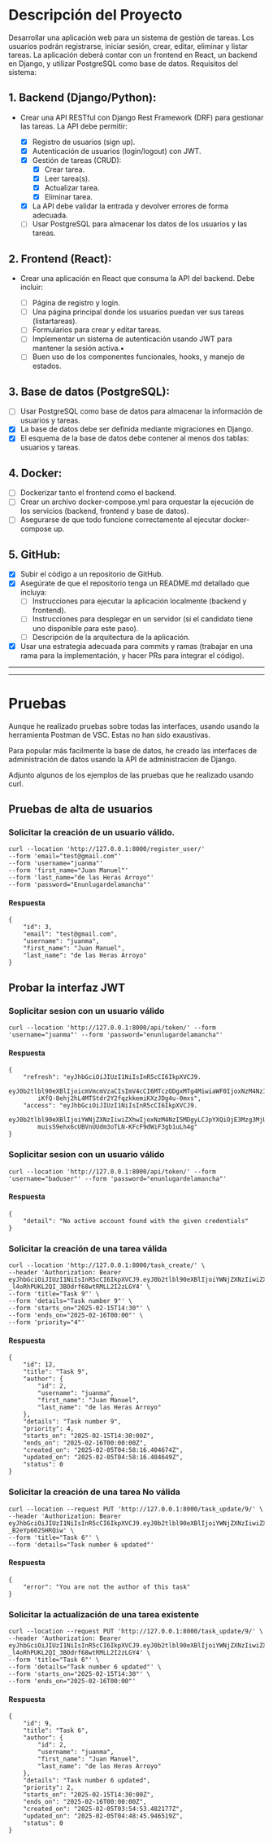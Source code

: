 # **Descripción del Proyecto**
Desarrollar una aplicación web para un sistema de gestión de tareas. Los usuarios podrán
registrarse, iniciar sesión, crear, editar, eliminar y listar tareas. La aplicación deberá contar con
un frontend en React, un backend en Django, y utilizar PostgreSQL como base de datos.
Requisitos del sistema:

## 1. Backend (Django/Python):

- Crear una API RESTful con Django Rest Framework (DRF) para gestionar las tareas. 
    La API debe permitir:

    - [x] Registro de usuarios (sign up).
    - [x] Autenticación de usuarios (login/logout) con JWT.
    - [x] Gestión de tareas (CRUD):
        - [x] Crear tarea.
        - [x] Leer tarea(s).
        - [x] Actualizar tarea.
        - [x] Eliminar tarea.
    - [x] La API debe validar la entrada y devolver errores de forma adecuada.
    - [ ] Usar PostgreSQL para almacenar los datos de los usuarios y las tareas.

## 2. Frontend (React):

- Crear una aplicación en React que consuma la API del backend. 
    Debe incluir:

    - [ ] Página de registro y login.
    - [ ] Una página principal donde los usuarios puedan ver sus tareas (listartareas).
    - [ ] Formularios para crear y editar tareas.
    - [ ] Implementar un sistema de autenticación usando JWT para mantener la sesión activa.▪
    - [ ] Buen uso de los componentes funcionales, hooks, y manejo de estados.

## 3. Base de datos (PostgreSQL):

- [ ] Usar PostgreSQL como base de datos para almacenar la información de usuarios y tareas. 
- [x] La base de datos debe ser definida mediante migraciones en Django.
- [x] El esquema de la base de datos debe contener al menos dos tablas: usuarios y tareas.

## 4. Docker:

- [ ] Dockerizar tanto el frontend como el backend.
- [ ] Crear un archivo docker-compose.yml para orquestar la ejecución de los servicios (backend, frontend y base de datos).
- [ ] Asegurarse de que todo funcione correctamente al ejecutar docker-compose up.

## 5. GitHub:
- [x] Subir el código a un repositorio de GitHub.
- [x] Asegúrate de que el repositorio tenga un README.md detallado que incluya:
    - [ ] Instrucciones para ejecutar la aplicación localmente (backend y frontend).
    - [ ] Instrucciones para desplegar en un servidor (si el candidato tiene uno disponible para este paso).
    - [ ] Descripción de la arquitectura de la aplicación.
- [x] Usar una estrategia adecuada para commits y ramas (trabajar en una rama para la implementación, y hacer PRs para integrar el código).

---
---
# **Pruebas**
Aunque he realizado pruebas sobre todas las interfaces, usando usando la herramienta Postman de VSC. Estas no han sido exaustivas.

Para popular más facilmente la base de datos, he creado las interfaces de administración de datos usando la API de administracion de Django. 

Adjunto algunos de los ejemplos de las pruebas que he realizado usando curl.

## Pruebas de alta de usuarios
### Solicitar la creación de un usuario válido.
```
curl --location 'http://127.0.0.1:8000/register_user/'
--form 'email="test@gmail.com"'
--form 'username="juanma"'
--form 'first_name="Juan Manuel"'
--form 'last_name="de las Heras Arroyo"'
--form 'password="Enunlugardelamancha"'
```
#### Respuesta
```
{
    "id": 3,
    "email": "test@gmail.com",
    "username": "juanma",
    "first_name": "Juan Manuel",
    "last_name": "de las Heras Arroyo"
}
```

## Probar la interfaz JWT 

### Soplicitar sesion con un usuario válido

```
curl --location 'http://127.0.0.1:8000/api/token/' --form 'username="juanma"' --form 'password="enunlugardelamancha"'
```
#### Respuesta
```
{
    "refresh": "eyJhbGciOiJIUzI1NiIsInR5cCI6IkpXVCJ9.
        eyJ0b2tlbl90eXBlIjoicmVmcmVzaCIsImV4cCI6MTczODgxMTg4MiwiaWF0IjoxNzM4NzI1NDgyLCJqdGkiOiJmMmQzYzY3YTU5MTI0ZDFhOTk2YTBlNGQ4ZjE1OTE1NyIsInVzZXJfaWQiOjJ9.
        iKfQ-8ehj2hL4MTStdr2Y2fqzkkemiKXzJDg4u-0mxs",
    "access": "eyJhbGciOiJIUzI1NiIsInR5cCI6IkpXVCJ9.
        eyJ0b2tlbl90eXBlIjoiYWNjZXNzIiwiZXhwIjoxNzM4NzI5MDgyLCJpYXQiOjE3Mzg3MjU0ODIsImp0aSI6IjE3ZGViOTYxNDkwYTQxMzY5NmVkNzJlY2JlYjhlMjYwIiwidXNlcl9pZCI6Mn0.
        muisS9ehx6cUBVnUUdm3oTLN-KFcF9dWiF3gb1uLh4g"
}
```

### Soplicitar sesion con un usuario válido

```
curl --location 'http://127.0.0.1:8000/api/token/' --form 'username="baduser"' --form 'password="enunlugardelamancha"'
```
#### Respuesta
```
{
    "detail": "No active account found with the given credentials"
}
```

### Solicitar la creación de una tarea válida
```
curl --location 'http://127.0.0.1:8000/task_create/' \
--header 'Authorization: Bearer eyJhbGciOiJIUzI1NiIsInR5cCI6IkpXVCJ9.eyJ0b2tlbl90eXBlIjoiYWNjZXNzIiwiZXhwIjoxNzM4NzM0NDAyLCJpYXQiOjE3Mzg3MzA4MDIsImp0aSI6ImMxNzBjMmMyZDZhMDRkYmRiZjA3ZTBhMDllNGEzZjg3IiwidXNlcl9pZCI6Mn0.KpqCKx-_l4oRhPUKL2QI_3BOdrf68wtRMLL2I2zLGY4' \
--form 'title="Task 9"' \
--form 'details="Task number 9"' \
--form 'starts_on="2025-02-15T14:30"' \
--form 'ends_on="2025-02-16T00:00"' \
--form 'priority="4"'
```
#### Respuesta
```
{
    "id": 12,
    "title": "Task 9",
    "author": {
        "id": 2,
        "username": "juanma",
        "first_name": "Juan Manuel",
        "last_name": "de las Heras Arroyo"
    },
    "details": "Task number 9",
    "priority": 4,
    "starts_on": "2025-02-15T14:30:00Z",
    "ends_on": "2025-02-16T00:00:00Z",
    "created_on": "2025-02-05T04:58:16.404674Z",
    "updated_on": "2025-02-05T04:58:16.404649Z",
    "status": 0
}
```
### Solicitar la creación de una tarea No válida
```
curl --location --request PUT 'http://127.0.0.1:8000/task_update/9/' \
--header 'Authorization: Bearer eyJhbGciOiJIUzI1NiIsInR5cCI6IkpXVCJ9.eyJ0b2tlbl90eXBlIjoiYWNjZXNzIiwiZXhwIjoxNzM4NzM0MDcyLCJpYXQiOjE3Mzg3MzA0NzIsImp0aSI6IjQ0ZGI2OGViMGZmNjQ5YjRhOTJiYTIxY2YxMTA1YmMxIiwidXNlcl9pZCI6M30.luKDCHZGiynOr8WdKgfcqpDwULC-_B2eYp602SHRQiw' \
--form 'title="Task 6"' \
--form 'details="Task number 6 updated"'
```
#### Respuesta 
```
{
    "error": "You are not the author of this task"
}
```
### Solicitar la actualización de una tarea existente
```
curl --location --request PUT 'http://127.0.0.1:8000/task_update/9/' \
--header 'Authorization: Bearer eyJhbGciOiJIUzI1NiIsInR5cCI6IkpXVCJ9.eyJ0b2tlbl90eXBlIjoiYWNjZXNzIiwiZXhwIjoxNzM4NzM0NDAyLCJpYXQiOjE3Mzg3MzA4MDIsImp0aSI6ImMxNzBjMmMyZDZhMDRkYmRiZjA3ZTBhMDllNGEzZjg3IiwidXNlcl9pZCI6Mn0.KpqCKx-_l4oRhPUKL2QI_3BOdrf68wtRMLL2I2zLGY4' \
--form 'title="Task 6"' \
--form 'details="Task number 6 updated"' \
--form 'starts_on="2025-02-15T14:30"' \
--form 'ends_on="2025-02-16T00:00"'
```
#### Respuesta
```
{
    "id": 9,
    "title": "Task 6",
    "author": {
        "id": 2,
        "username": "juanma",
        "first_name": "Juan Manuel",
        "last_name": "de las Heras Arroyo"
    },
    "details": "Task number 6 updated",
    "priority": 2,
    "starts_on": "2025-02-15T14:30:00Z",
    "ends_on": "2025-02-16T00:00:00Z",
    "created_on": "2025-02-05T03:54:53.482177Z",
    "updated_on": "2025-02-05T04:48:45.946519Z",
    "status": 0
}
```